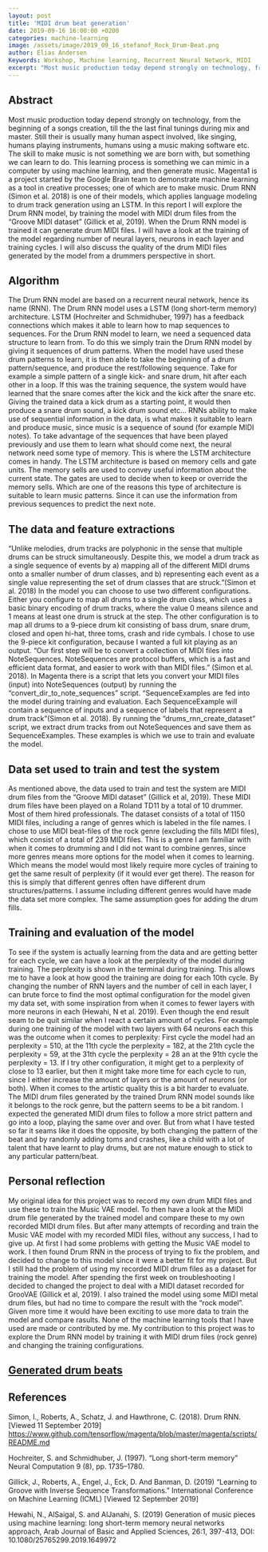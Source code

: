 ```yaml
---
layout: post
title: 'MIDI drum beat generation'
date: 2019-09-16 16:00:00 +0200
categories: machine-learning
image: /assets/image/2019_09_16_stefanof_Rock_Drum-Beat.png
author: Elias Andersen
Keywords: Workshop, Machine learning, Recurrent Neural Network, MIDI
excerpt: "Most music production today depend strongly on technology, from the beginning of a songs creation, till the the last final tunings during mix and master. Still their is usually many human aspect involved, like singing, humans playing instruments, humans using a music making software etc.."
---
```


## Abstract
Most music production today depend strongly on technology, from the beginning of a songs creation, till the the last final tunings during mix and master. Still their is usually many human aspect involved, like singing, humans playing instruments, humans using a music making software etc. The skill to make music is not something we are born with, but something we can learn to do. This learning process is something we can mimic in a computer by using machine learning, and then generate music.
Magenta1 is a project started by the Google Brain team to demonstrate machine learning as a tool in creative processes; one of which are to make music. Drum RNN (Simon et al. 2018) is one of their models, which applies language modeling to drum track generation using an LSTM. In this report I will explore the Drum RNN model, by training the model with MIDI drum files from the “Groove MIDI dataset” (Gillick et al, 2019). When the Drum RNN model is trained it can generate drum MIDI files. I will have a look at the training of the model regarding number of neural layers, neurons in each layer and training cycles. I will also discuss the quality of the drum MIDI files generated by the model from a drummers perspective in short.     

## Algorithm
The Drum RNN model are based on a recurrent neural network, hence its name (RNN). The Drum RNN model uses a LSTM (long short-term memory) architecture. LSTM (Hochreiter and Schmidhuber, 1997) has a feedback connections which makes it able to learn how to map sequences to sequences.
For the Drum RNN model to learn, we need a sequenced data structure to learn from. To do this we simply train the Drum RNN model by giving it sequences of drum patterns. When the model have used these drum patterns to learn, it is then able to take the beginning of a drum pattern/sequence, and produce the rest/following sequence. Take for example a simple pattern of a single kick- and snare drum, hit after each other in a loop. If this was the training sequence, the system would have learned that the snare comes after the kick and the kick after the snare etc. Giving the trained data a kick drum as a starting point, it would then produce a snare drum sound, a kick drum sound etc... RNNs ability to make use of sequential information in the data, is what makes it suitable to learn and produce music, since music is a sequence of sound (for example MIDI notes).
To take advantage of the sequences that have been played previously and use them to learn what should come next, the neural network need some type of memory. This is where the LSTM architecture comes in handy. The LSTM architecture is based on memory cells and gate units. The memory sells are used to convey useful information about the current state. The gates are used to decide when to keep or override the memory sells. Which are one of the reasons this type of architecture is suitable to learn music patterns. Since it can use the information from previous sequences to predict the next note.

## The data and feature extractions
“Unlike melodies, drum tracks are polyphonic in the sense that multiple drums can be struck simultaneously. Despite this, we model a drum track as a single sequence of events by a) mapping all of the different MIDI drums onto a smaller number of drum classes, and b) representing each event as a single value representing the set of drum classes that are struck.”(Simon et al. 2018)
In the model you can choose to use two different configurations. Either you configure to map all drums to a single drum class, which uses a basic binary encoding of drum tracks, where the value 0 means silence and 1 means at least one drum is struck at the step. The other configuration is to map all drums to a 9-piece drum kit consisting of bass drum, snare drum, closed and open hi-hat, three toms, crash and ride cymbals. I chose to use the 9-piece kit configuration, because I wanted a full kit playing as an output.
“Our first step will be to convert a collection of MIDI files into NoteSequences. NoteSequences are protocol buffers, which is a fast and efficient data format, and easier to work with than MIDI files.” (Simon et al. 2018). In Magenta there is a script that lets you convert your MIDI files (input) into NoteSequences (output) by running the “convert_dir_to_note_sequences” script.
 “SequenceExamples are fed into the model during training and evaluation. Each SequenceExample will contain a sequence of inputs and a sequence of labels that represent a drum track”(Simon et al. 2018). By running the “drums_rnn_create_dataset” script, we extract drum tracks from out NoteSequences and save them as SequenceExamples. These examples is which we use to train and evaluate the model.

## Data set used to train and test the system
As mentioned above, the data used to train and test the system are MIDI drum files from the “Groove MIDI dataset” (Gillick et al, 2019). These MIDI drum files have been played on a Roland TD11 by a total of 10 drummer. Most of them hired professionals. The dataset consists of a total of 1150 MIDI files, including a range of genres which is labeled in the file names. I chose to use MIDI beat-files of  the rock genre (excluding the fills MIDI files), which consist of a total of 239 MIDI files. This is a genre I am familiar with when it comes to drumming and I did not want to combine genres, since more genres means more options for the model when it comes to learning. Which means the model would most likely require more cycles of training to get the same result of perplexity (if it would ever get there). The reason for this is simply that different genres often have different drum structures/patterns. I assume including different genres would have made the data set more complex. The same assumption goes for adding the drum fills.

## Training and evaluation of the model
To see if the system is actually learning from the data and are getting better for each cycle, we can have a look at the perplexity of the model during training. The perplexity is shown in the terminal during training. This allows me to have a look at how good the training are doing for each 10th cycle. By changing the number of RNN layers and the number of cell in each layer, I can brute force to find the most optimal configuration for the model given my data set, with some inspiration from when it comes to fewer layers with more neurons in each (Hewahi, N et al. 2019). Even though the end result seam to be quit similar when I react a certain amount of cycles.
For example during one training of the model with two layers with 64 neurons each this was the outcome when it comes to perplexity:
First cycle the model had an perplexity = 510, at the 11th cycle the perplexity = 182, at the 21th cycle the perplexity = 59, at the 31th cycle the perplexity = 28 an at the 91th cycle the perplexity = 13. If I try other configuration, it might get to a perplexity of close to 13 earlier, but then it might take more time for each cycle to run, since I either increase the amount of layers or the amount of neurons (or both).
When it comes to the artistic quality this is a bit harder to evaluate. The MIDI drum files generated by the trained Drum RNN model sounds like it belongs to the rock genre, but the pattern seems to be a bit random. I expected the generated MIDI drum files to follow a more strict pattern and  go into a loop, playing the same over and over. But from what I have tested so far it seams like it does the opposite, by both changing the pattern of the beat and by randomly adding toms and crashes, like a child with a lot of talent that have learnt to play drums, but are not mature enough to stick to any particular pattern/beat.

## Personal reflection
My original idea for this project was to record my own drum MIDI files and use these to train the Music VAE model. To then have a look at the MIDI drum file generated by the trained model and compare these to my own recorded MIDI drum files. But after many attempts of recording and train the Music VAE model with my recorded MIDI files, without any success, I had to give up. At first I had some problems with getting the Music VAE model to work. I then found Drum RNN in the process of trying to fix the problem, and decided to change to this model since it were a better fit for my project. But I still had the problem of using my recorded MIDI drum files as a dataset for training the model.
After spending the first week on troubleshooting I decided to changed the project to deal with a MIDI dataset recorded for GrooVAE (Gillick et al, 2019). I also trained the model using some MIDI metal drum files, but had no time to compare the result with the “rock model”. Given more time it would have been exciting to use more data to train the model and compare rasults.
None of the machine learning tools that I have used are made or contributed by me. My contribution to this project was to explore the Drum RNN model by training it with MIDI drum files (rock genre) and changing the training configurations.

## [Generated drum beats](https://github.com/eliassan/MIDI_Drum-Beat_ML-Generated)

## References
Simon, I., Roberts, A., Schatz, J. and Hawthrone, C. (2018). Drum RNN. [Viewed 11 September 2019]
<https://www.github.com/tensorflow/magenta/blob/master/magenta/scripts/README.md>

Hochreiter, S. and Schmidhuber, J. (1997). “Long short-term memory” Neural Computation 9 (8), pp. 1735–1780.

Gillick, J., Roberts, A., Engel, J., Eck, D. And Banman, D. (2019) “Learning to Groove with Inverse Sequence Transformations.” International Conference on Machine Learning (ICML) [Viewed 12 September 2019]

Hewahi, N., AlSaigal, S. and AlJanahi, S. (2019) Generation of music pieces using machine learning: long short-term memory neural networks approach, Arab Journal of Basic and Applied Sciences, 26:1, 397-413, DOI: 10.1080/25765299.2019.1649972

